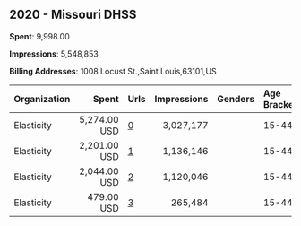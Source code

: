 ## 2020 - Missouri DHSS 
**Spent**: 9,998.00

**Impressions**: 5,548,853

**Billing Addresses**: 1008 Locust St.,Saint Louis,63101,US

|Organization|Spent|Urls|Impressions|Genders|Age Brackets|Country Codes|
|:---|---:|:---|---:|:---|:---|:---|
|Elasticity|5,274.00 USD|[0](https://www.snap.com/political-ads/asset/d00788bdbdb61b1c93f02e2598130440c98a39f09544081d47249d56a2b95c1f?mediaType=mp4)|3,027,177||15-44|united states|
|Elasticity|2,201.00 USD|[1](https://www.snap.com/political-ads/asset/d00788bdbdb61b1c93f02e2598130440c98a39f09544081d47249d56a2b95c1f?mediaType=mp4)|1,136,146||15-44|united states|
|Elasticity|2,044.00 USD|[2](https://www.snap.com/political-ads/asset/d00788bdbdb61b1c93f02e2598130440c98a39f09544081d47249d56a2b95c1f?mediaType=mp4)|1,120,046||15-44|united states|
|Elasticity|479.00 USD|[3](https://www.snap.com/political-ads/asset/d00788bdbdb61b1c93f02e2598130440c98a39f09544081d47249d56a2b95c1f?mediaType=mp4)|265,484||15-44|united states|
